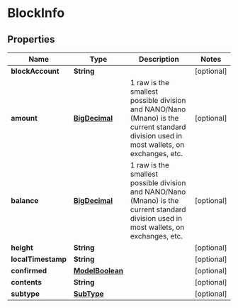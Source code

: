 

# BlockInfo

## Properties

Name | Type | Description | Notes
------------ | ------------- | ------------- | -------------
**blockAccount** | **String** |  |  [optional]
**amount** | [**BigDecimal**](BigDecimal.md) | 1 raw is the smallest possible division and NANO/Nano (Mnano) is the current standard division used in most wallets, on exchanges, etc. |  [optional]
**balance** | [**BigDecimal**](BigDecimal.md) | 1 raw is the smallest possible division and NANO/Nano (Mnano) is the current standard division used in most wallets, on exchanges, etc. |  [optional]
**height** | **String** |  |  [optional]
**localTimestamp** | **String** |  |  [optional]
**confirmed** | [**ModelBoolean**](ModelBoolean.md) |  |  [optional]
**contents** | **String** |  |  [optional]
**subtype** | [**SubType**](SubType.md) |  |  [optional]



